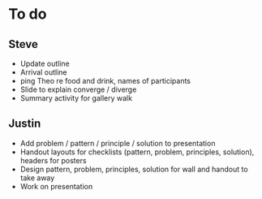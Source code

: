 # To do

## Steve

- Update outline
- Arrival outline
- ping Theo re food and drink, names of participants
- Slide to explain converge / diverge
- Summary activity for gallery walk

## Justin

- Add problem / pattern / principle / solution to presentation
- Handout layouts for checklists (pattern, problem, principles, solution), headers for posters
- Design pattern, problem, principles, solution for wall and handout to take away
- Work on presentation